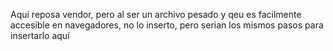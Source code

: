 Aqui reposa vendor, pero al ser un archivo pesado y qeu es facilmente accesible en navegadores, no lo inserto, pero serian los mismos pasos para insertarlo aquí
